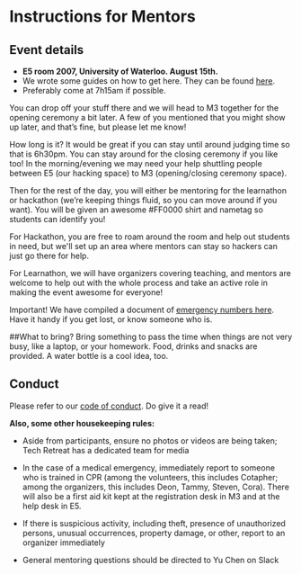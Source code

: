 # Instructions for Mentors

## Event details

- <b>E5 room 2007, University of Waterloo. August 15th.</b>
- We wrote some guides on how to get here. They can be found [here](https://github.com/TechRetreat/documents/tree/master/getting_there).
- Preferably come at 7h15am if possible. 

You can drop off your stuff there and we will head to M3 together for the opening ceremony a bit later. 
A few of you mentioned that you might show up later, and that’s fine, but please let me know!

How long is it? It would be great if you can stay until around judging time so that is 6h30pm. You can stay around for the closing ceremony if you like too! 
In the morning/evening we may need your help shuttling people between E5 (our hacking space) to M3 (opening/closing ceremony space).

Then for the rest of the day, you will either be mentoring for the learnathon or hackathon (we’re keeping things fluid, so you can move around if you want). You will be given an awesome #FF0000  shirt and nametag so students can identify you!

For Hackathon, you are free to roam around the room and help out students in need, but we'll set up an area where mentors can stay so hackers can just go there for help.

For Learnathon, we will have organizers covering teaching, and mentors are welcome to help out with the whole process and take an active role in making the event awesome for everyone!

Important! We have compiled a document of [emergency numbers here](https://github.com/TechRetreat/documents/blob/master/EMERGENCY_CONTACT.md). Have it handy if you get lost, or know someone who is.

##What to bring?
Bring something to pass the time when things are not very busy, like a laptop, or your homework. Food, drinks and snacks are provided. A water bottle is a cool idea, too.

## Conduct

Please refer to our [code of conduct](http://techretreat.ca/code.html). Do give it a read!

<b>Also, some other housekeeping rules:  </b>

- Aside from participants, ensure no photos or videos are being taken; Tech Retreat has a dedicated team for media

- In the case of a medical emergency, immediately report to someone who is trained in CPR (among the volunteers, this includes Cotapher; among the organizers, this includes Deon, Tammy, Steven, Cora). There will also be a first aid kit kept at the registration desk in M3 and at the help desk in E5.

- If there is suspicious activity, including theft, presence of unauthorized persons, unusual
occurrences, property damage, or other, report to an organizer immediately

- General mentoring questions should be directed to Yu Chen on Slack
